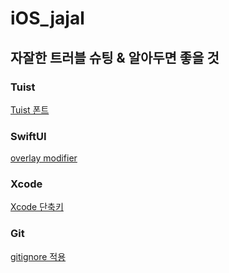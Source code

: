 # iOS_jajal
## 자잘한 트러블 슈팅 & 알아두면 좋을 것


### Tuist
[Tuist 폰트](https://github.com/dlwnsgurz/iOS_jajal/blob/main/Tuist_%ED%8F%B0%ED%8A%B8.md)

### SwiftUI
[overlay modifier](https://github.com/dlwnsgurz/iOS_jajal/blob/main/overlay_modifier.md)

### Xcode
[Xcode 단축키](https://github.com/dlwnsgurz/iOS_jajal/blob/main/Xcode%20%EB%8B%A8%EC%B6%95%ED%82%A4.md)

### Git
[gitignore 적용](https://github.com/dlwnsgurz/iOS_jajal/blob/main/Git/gitignore%20%EC%A0%81%EC%9A%A9.md)
